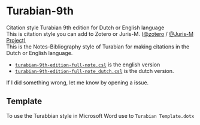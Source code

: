 # Turabian-9th
Citation style Turabian 9th edition for Dutch or English language </br>
This is citation style you can add to Zotero or Juris-M. ([@zotero](https://github.com/zotero) / [@Juris-M Project)](https://github.com/Juris-M)  </br>
This is the Notes-Bibliography style of Turabian for making citations in the Dutch or English language.
 - [`turabian-9th-edition-full-note.csl`]() is the english version
 - [`turabian-9th-edition-full-note_dutch.csl`]() is the dutch version.
</p>
If I did something wrong, let me know by opening a issue.


## Template
To use the Turabbian style in Microsoft Word use to `Turabian Template.dotx`
